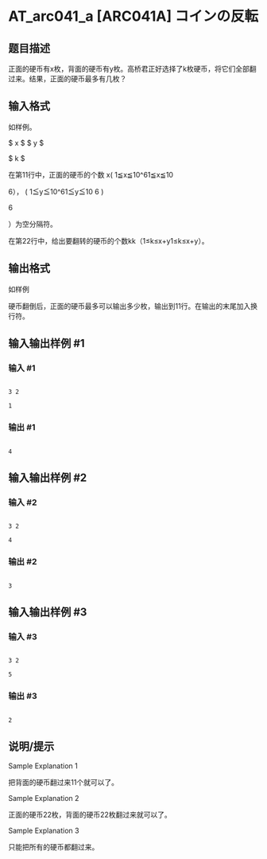# AT_arc041_a [ARC041A] コインの反転

## 题目描述

正面的硬币有x枚，背面的硬币有y枚。高桥君正好选择了k枚硬币，将它们全部翻过来。结果，正面的硬币最多有几枚？

## 输入格式

如样例。

$ x $  $ y $

$ k $

在第11行中，正面的硬币的个数 x( 1≦x≦10^61≦x≦10 
6）， ( 1≦y≦10^61≦y≦10 6 )

6

）为空分隔符。

在第22行中，给出要翻转的硬币的个数kk（1≤k≤x+y1≤k≤x+y）。

## 输出格式

如样例

硬币翻倒后，正面的硬币最多可以输出多少枚，输出到11行。在输出的末尾加入换行符。

## 输入输出样例 #1

### 输入 #1

```
3 2
1
```

### 输出 #1

```
4
```

## 输入输出样例 #2

### 输入 #2

```
3 2
4
```

### 输出 #2

```
3
```

## 输入输出样例 #3

### 输入 #3

```
3 2
5
```

### 输出 #3

```
2
```

## 说明/提示

Sample Explanation 1

把背面的硬币翻过来11个就可以了。

Sample Explanation 2

正面的硬币22枚，背面的硬币22枚翻过来就可以了。



Sample Explanation 3

只能把所有的硬币都翻过来。